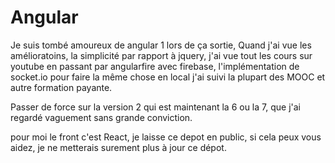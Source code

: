 # Angular

Je suis tombé amoureux de angular 1 lors de ça sortie,
Quand j'ai vue les amélioratoins, la simplicité par rapport à jquery, j'ai vue tout les cours sur youtube
en passant par angularfire avec firebase, l'implémentation de socket.io pour faire la même chose en local
j'ai suivi la plupart des MOOC et autre formation payante.

Passer de force sur la version 2 qui est maintenant la 6 ou la 7, que j'ai regardé vaguement sans grande conviction.

pour moi le front c'est React, je laisse ce depot en public, si cela peux vous aidez, je ne metterais surement plus à jour ce dépot.
